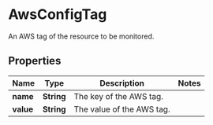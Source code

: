 

# AwsConfigTag

An AWS tag of the resource to be monitored.

## Properties

| Name | Type | Description | Notes |
|------------ | ------------- | ------------- | -------------|
|**name** | **String** | The key of the AWS tag. |  |
|**value** | **String** | The value of the AWS tag. |  |



